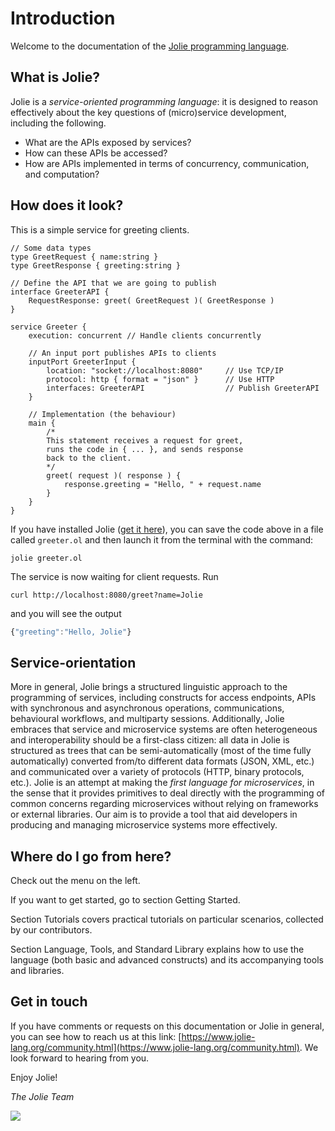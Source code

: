 # Introduction

Welcome to the documentation of the [Jolie programming language](https://jolie-lang.org).

## What is Jolie?

Jolie is a _service-oriented programming language_: it is designed to reason effectively about the key questions of (micro)service development, including the following.

* What are the APIs exposed by services?
* How can these APIs be accessed?
* How are APIs implemented in terms of concurrency, communication, and computation?

## How does it look?

This is a simple service for greeting clients.

```jolie
// Some data types
type GreetRequest { name:string }
type GreetResponse { greeting:string }

// Define the API that we are going to publish
interface GreeterAPI {
	RequestResponse: greet( GreetRequest )( GreetResponse )
}

service Greeter {
	execution: concurrent // Handle clients concurrently

	// An input port publishes APIs to clients
	inputPort GreeterInput {
		location: "socket://localhost:8080"		// Use TCP/IP
		protocol: http { format = "json" }		// Use HTTP
		interfaces: GreeterAPI					// Publish GreeterAPI
	}

	// Implementation (the behaviour)
	main {
		/*
		This statement receives a request for greet,
		runs the code in { ... }, and sends response
		back to the client.
		*/
		greet( request )( response ) {
			response.greeting = "Hello, " + request.name
		}
	}
}
```

If you have installed Jolie \([get it here](https://www.jolie-lang.org/downloads.html)\), you can save the code above in a file called `greeter.ol` and then launch it from the terminal with the command:

```jolie
jolie greeter.ol
```

The service is now waiting for client requests. Run

```text
curl http://localhost:8080/greet?name=Jolie
```

and you will see the output

```javascript
{"greeting":"Hello, Jolie"}
```

## Service-orientation

More in general, Jolie brings a structured linguistic approach to the programming of services, including constructs for access endpoints, APIs with synchronous and asynchronous operations, communications, behavioural workflows, and multiparty sessions. Additionally, Jolie embraces that service and microservice systems are often heterogeneous and interoperability should be a first-class citizen: all data in Jolie is structured as trees that can be semi-automatically \(most of the time fully automatically\) converted from/to different data formats \(JSON, XML, etc.\) and communicated over a variety of protocols \(HTTP, binary protocols, etc.\). Jolie is an attempt at making the _first language for microservices_, in the sense that it provides primitives to deal directly with the programming of common concerns regarding microservices without relying on frameworks or external libraries. Our aim is to provide a tool that aid developers in producing and managing microservice systems more effectively.

## Where do I go from here?

Check out the menu on the left.

If you want to get started, go to section Getting Started.

Section Tutorials covers practical tutorials on particular scenarios, collected by our contributors.

Section Language, Tools, and Standard Library explains how to use the language \(both basic and advanced constructs\) and its accompanying tools and libraries.

## Get in touch

If you have comments or requests on this documentation or Jolie in general, you can see how to reach us at this link: [https://www.jolie-lang.org/community.html](https://www.jolie-lang.org/community.html). We look forward to hearing from you.

Enjoy Jolie!

_The Jolie Team_

![](../.gitbook/assets/jolielogo.png)
